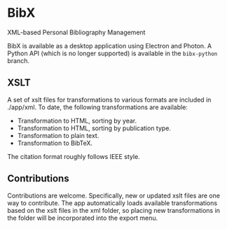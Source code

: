 # BibX
XML-based Personal Bibliography Management

BibX is available as a desktop application using Electron and Photon. A Python API (which is no longer supported) is available in the `bibx-python` branch.

## XSLT
A set of xslt files for transformations to various formats are included in ./app/xml. To date, the following transformations are available:

- Transformation to HTML, sorting by year.
- Transformation to HTML, sorting by publication type.
- Transformation to plain text.
- Transformation to BibTeX.

The citation format roughly follows IEEE style.

## Contributions
Contributions are welcome. Specifically, new or updated xslt files are one way to contribute. The app automatically loads available transformations based on the xslt files in the xml folder, so placing new transformations in the folder will be incorporated into the export menu.
